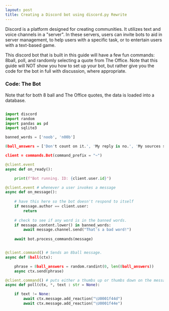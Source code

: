 ```yaml
---
layout: post
title: Creating a Discord bot using discord.py Rewrite
---
```


Discord is a platform designed for creating communities. It utilizes text and voice channels in a "server". In these servers, users can invite bots to aid in server management, to help users with a specific task, or to entertain users with a text-based game.

This discord bot that is built in this guide will have a few fun commands: 8ball, poll, and randomly selecting a quote from The Office. Note that this guide will NOT show you how to set up your bot, but rather give you the code for the bot in full with discussion, where appropriate.

### Code: The Bot

Note that for both 8 ball and The Office quotes, the data is loaded into a database.

```python

import discord
import random
import pandas as pd
import sqlite3

banned_words = ['noob', 'n00b']

8ball_answers = ['Don't count on it.', 'My reply is no.', 'My sources say no.', 'Outlook not so good.', 'Very doubtful.', 'It is certain.', 'It is decidedly so.', 'Without a doubt.', 'Yes – definitely.', 'You may rely on it.', 'As I see it, yes.', 'Most likely.', 'Outlook good.', 'Yes.', 'Signs point to yes.', 'Reply hazy, try again.', 'Ask again later.', 'Better not tell you now.', 'Cannot predict now.', 'Concentrate and ask again.']

client = commands.Bot(command_prefix = "~")

@client.event
async def on_ready():

	print(f"Bot running. ID: {client.user.id}")

@client.event # whenever a user invokes a message
async def on_message():
	
	# have this here so the bot doesn't respond to itself
	if message.author == client.user:
		return
	
	# check to see if any word is in the banned words.
	if message.content.lower() in banned_words:
		await message.channel.send("That's a bad word!")
	
	await bot.process_commands(message)


@client.command() # Sends an 8ball message.
async def 8ball(ctx):

	phrase = 8ball_answers = random.randint(0, len(8ball_answers))
	async ctx.send(phrase)

@client.command() # puts either a thumbs up or thumbs down on the message.
async def poll(ctx, *, text : str = None):

	if text != None:
		await ctx.message.add_reaction("\U0001f44d")
		await ctx.message.add_reaction("\U0001f44e")


```


